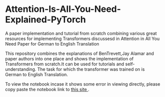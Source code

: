 # Attention-Is-All-You-Need-Explained-PyTorch
A paper implementation and tutorial from scratch combining various great resources for implementing Transformers discussesd in Attention in All You Need Paper for German to English Translation

This repository combines the explanations of BenTrevett,Jay Alamar and paper authors into one place and shows the implementation of Transformers from scratch.It can be used for tutorials and self-understanding.
The task for which the transformer was trained on is German to English Translation.

To view the notebook incase it shows some error in viewing directly, please copy paste the notebook link to <a href = "https://nbviewer.jupyter.org/">this site </a>.
